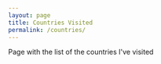 ```yaml
---
layout: page
title: Countries Visited
permalink: /countries/
---
```


Page with the list of the countries I've visited